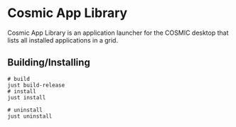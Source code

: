 # Cosmic App Library

Cosmic App Library is an application launcher for the COSMIC desktop that lists all installed applications in a grid.

## Building/Installing

```just
# build
just build-release
# install
just install
```

```just
# uninstall
just uninstall
```